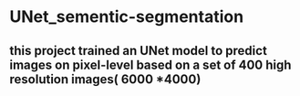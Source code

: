 # UNet_sementic-segmentation


## this project trained an UNet model to predict images on pixel-level based on a set of 400 high resolution images( 6000 *4000)
